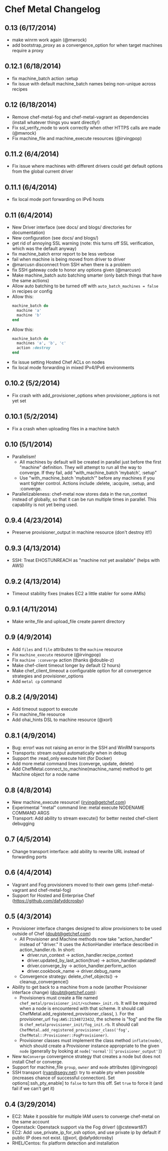 # Chef Metal Changelog

## 0.13 (6/17/2014)

- make winrm work again (@mwrock)
- add bootstrap_proxy as a convergence_option for when target machines require a proxy

## 0.12.1 (6/18/2014)

- fix machine_batch action :setup
- fix issue with default machine_batch names being non-unique across recipes

## 0.12 (6/18/2014)

- Remove chef-metal-fog and chef-metal-vagrant as dependencies (install whatever things you want directly!)
- Fix ssl_verify_mode to work correctly when other HTTPS calls are made (@mwrock)
- Fix machine_file and machine_execute resources (@irvingpop)

## 0.11.2 (6/4/2014)

- Fix issue where machines with different drivers could get default options from the global current driver

## 0.11.1 (6/4/2014)

- fix local mode port forwarding on IPv6 hosts

## 0.11 (6/4/2014)

- New Driver interface (see docs/ and blogs/ directories for documentation)
- New configuration (see docs/ and blogs/)
- get rid of annoying SSL warning (note: this turns off SSL verification, which was the default anyway)
- fix machine_batch error report to be less verbose
- fail when machine is being moved from driver to driver
- @marcusn disconnect from SSH when there is a problem
- fix SSH gateway code to honor any options given (@marcusn)
- Make machine_batch auto batching smarter (only batch things that have the same actions)
- Allow auto batching to be turned off with `auto_batch_machines = false` in recipes or config
- Allow this:
  ```ruby
  machine_batch do
    machine 'a'
    machine 'b'
  end
  ```
- Allow this:
  ```ruby
  machine_batch do
    machines 'a', 'b', 'c'
    action :destroy
  end
- fix issue setting Hosted Chef ACLs on nodes
- fix local mode forwarding in mixed IPv4/IPv6 environments

## 0.10.2 (5/2/2014)

- Fix crash with add_provisioner_options when provisioner_options is not yet set

## 0.10.1 (5/2/2014)

- Fix a crash when uploading files in a machine batch

## 0.10 (5/1/2014)

- Parallelism!
  - All machines by default will be created in parallel just before the first "machine" definition. They will attempt to run all the way to converge.  If they fail, add "with_machine_batch 'mybatch', :setup"
  - Use "with_machine_batch 'mybatch'" before any machines if you want tighter control. Actions include :delete, :acquire, :setup, and :converge.
- Parallelizableness: chef-metal now stores data in the run_context instead of globally, so that it can be run multiple times in parallel. This capability is not yet being used.

## 0.9.4 (4/23/2014)

- Preserve provisioner_output in machine resource (don't destroy it!!)

## 0.9.3 (4/13/2014)

- SSH: Treat EHOSTUNREACH as "machine not yet available" (helps with AWS)

## 0.9.2 (4/13/2014)

- Timeout stability fixes (makes EC2 a little stabler for some AMIs)

## 0.9.1 (4/11/2014)

- Make write_file and upload_file create parent directory

## 0.9 (4/9/2014)

- Add `files` and `file` attributes to the `machine` resource
- Fix `machine_execute` resource (@irvingpop)
- Fix `machine :converge` action (thanks @double-z)
- Make chef-client timeout longer by default (2 hours)
- Make chef_client_timeout a configurable option for all convergence strategies and provisioner_options
- Add `metal cp` command

## 0.8.2 (4/9/2014)

- Add timeout support to execute
- Fix machine_file resource
- Add ohai_hints DSL to machine resource (@xorl)

## 0.8.1 (4/9/2014)

- Bug: error! was not raising an error in the SSH and WinRM transports
- Transports: stream output automatically when in debug
- Support the :read_only execute hint (for Docker)
- Add more metal command lines (converge, update, delete)
- Add ChefMetal.connect_to_machine(machine_name) method to get Machine object for a node name

## 0.8 (4/8/2014)

- New machine_execute resource! (irving@getchef.com)
- Experimental "metal" command line: metal execute NODENAME COMMAND ARGS
- Transport: Add ability to stream execute() for better nested chef-client debugging

## 0.7 (4/5/2014)

- Change transport interface: add ability to rewrite URL instead of forwarding ports

## 0.6 (4/4/2014)

- Vagrant and Fog provisioners moved to their own gems (chef-metal-vagrant and chef-metal-fog)
- Support for Hosted and Enterprise Chef (https://github.com/dafyddcrosby)

## 0.5 (4/3/2014)

* Provisioner interface changes designed to allow provisioners to be used outside of Chef (doubt@getchef.com)
  * All Provisioner and Machine methods now take "action_handler" instead of "driver."  It uses the ActionHandler interface described in action_handler.rb.  In short:
    - driver.run_context -> action_handler.recipe_context
    - driver.updated_by_last_action(true) -> action_handler.updated!
    - driver.converge_by -> action_handler.perform_action
    - driver.cookbook_name -> driver.debug_name
  * Convergence strategy: delete_chef_objects() -> cleanup_convergence()
* Ability to get back to a machine from a node (another Provisioner interface change) (doubt@getchef.com):
  * Provisioners must create a file named `chef_metal/provisioner_init/<scheme>_init.rb`.  It will be required when a node is encountered with that scheme.  It should call ChefMetal.add_registered_provisioner_class(<scheme>, <provisioner class name>).  For the provisioner_url `fog:AWS:21348723432`, the scheme is "fog" and the file is `chef_metalprovisioner_init/fog_init.rb`.  It should call `ChefMetal.add_registered_provisioner_class('fog', ChefMetal::Provisioner::FogProvisioner)`.
  * Provisioner classes must implement the class method `inflate(node)`, which should create a Provisioner instance appropriate to the given `node` (generally by looking at `node['normal']['provisioner_output']`)
* New `NoConverge` convergence strategy that creates a node but does not install Chef or converge.
* Support for machine_file `group`, `owner` and `mode` attributes (@irvingpop)
* SSH transport (ryan@segv.net): try to enable pty when possible (increases chance of successful connection).  Set options[:ssh_pty_enable] to `false` to turn this off.  Set `true` to force it (and fail if we can't get it)

## 0.4 (3/29/2014)

* EC2: Make it possible for multiple IAM users to converge chef-metal on the same account
* Openstack: Openstack support via the Fog driver! (@cstewart87)
* EC2: Add :use_private_ip_for_ssh option, and use private ip by default if public IP does not exist.  (@xorl, @dafyddcrosby)
* RHEL/Centos: fix platform detection and installation
